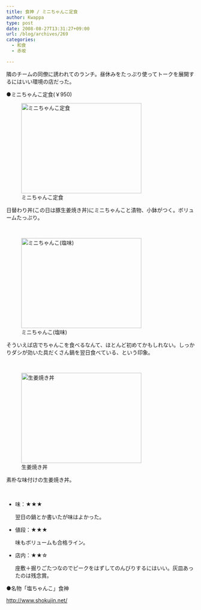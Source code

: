 ```yaml
---
title: 食神 / ミニちゃんこ定食
author: Kwappa
type: post
date: 2008-08-27T13:31:27+09:00
url: /blog/archives/269
categories:
  - 和食
  - 赤坂

---
```

隣のチームの同僚に誘われてのランチ。昼休みをたっぷり使ってトークを展開するにはいい環境の店だった。
  
●ミニちゃんこ定食(￥950)
  
<figure id="attachment_270" aria-describedby="caption-attachment-270" style="width: 320px" class="wp-caption alignright"><img src="/blog/images/2008/11/08-08-27_13-31.jpg" alt="ミニちゃんこ定食" title="ミニちゃんこ定食" width="320" height="240" class="size-medium wp-image-270" /><figcaption id="caption-attachment-270" class="wp-caption-text">ミニちゃんこ定食</figcaption></figure>
  
日替わり丼(この日は豚生姜焼き丼)にミニちゃんこと漬物、小鉢がつく。ボリュームたっぷり。
  
<br style="clear:both" />
  
<figure id="attachment_271" aria-describedby="caption-attachment-271" style="width: 320px" class="wp-caption alignleft"><img src="/blog/images/2008/11/08-08-27_13-32.jpg" alt="ミニちゃんこ(塩味)" title="ミニちゃんこ(塩味)" width="320" height="240" class="size-medium wp-image-271" /><figcaption id="caption-attachment-271" class="wp-caption-text">ミニちゃんこ(塩味)</figcaption></figure>
  
そういえば店でちゃんこを食べるなんて、ほとんど初めてかもしれない。しっかりダシが効いた具だくさん鍋を翌日食べている、という印象。
  
<br style="clear:both" />
  
<figure id="attachment_272" aria-describedby="caption-attachment-272" style="width: 320px" class="wp-caption alignright"><img src="/blog/images/2008/11/08-08-27_13-33.jpg" alt="生姜焼き丼" title="生姜焼き丼" width="320" height="240" class="size-medium wp-image-272" /><figcaption id="caption-attachment-272" class="wp-caption-text">生姜焼き丼</figcaption></figure>
  
素朴な味付けの生姜焼き丼。
  
<br style="clear:both" />

  * 味：★★★
		  
    翌日の鍋とか書いたが味はよかった。
  * 値段：★★★
		  
    味もボリュームも合格ライン。
  * 店内：★★☆
		  
    座敷＋掘りごたつなのでピークをはずしてのんびりするにはいい。灰皿あったのは残念賞。

●名物「塩ちゃんこ」食神
  
http://www.shokujin.net/
